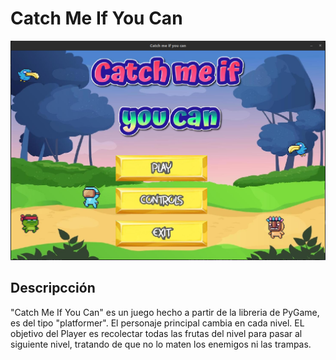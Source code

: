 #  Catch Me If You Can 


![Pantalla Principal](src/Recursos/Image/Portada.png)



## Descripcción 


"Catch Me If You Can" es un juego hecho a partir de la libreria de PyGame, es del tipo "platformer". El personaje principal cambia en cada nivel. EL objetivo del Player es recolectar todas las frutas del nivel para pasar al siguiente nivel, tratando de que no lo maten los enemigos ni las trampas.




